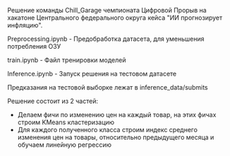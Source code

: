 Решение команды Chill_Garage чемпионата Цифровой Прорыв на хакатоне Центрального федерального округа кейса "ИИ прогнозирует инфляцию".

Preprocessing.ipynb - Предобработка датасета, для уменьшения потребления ОЗУ

train.ipynb - Файл тренировки моделей

Inference.ipynb - Запуск решения на тестовом датасете

Предказания на тестовой выборке лежат в inference_data/submits



Решение состоит из 2 частей:
-  Делаем фичи по изменению цен на каждый товар, на этих фичах строим KMeans кластеризацию
-  Для каждого полученного класса строим индекс среднего изменения цен на товары, относительно предыдущего месяца и обучаем линейную регрессию